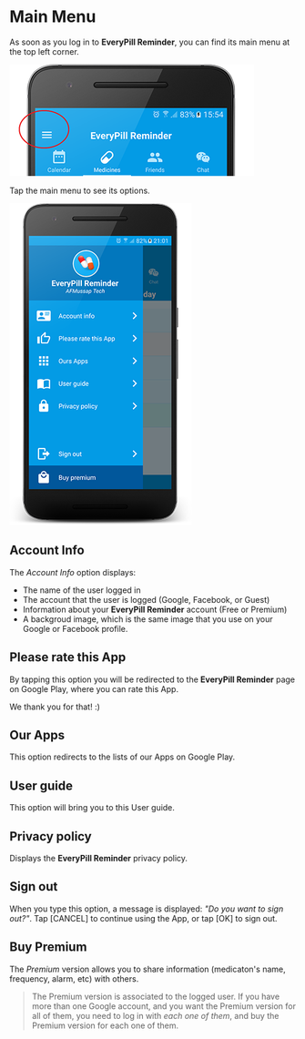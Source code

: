 # Main Menu

As soon as you log in to **EveryPill Reminder**, you can find its main menu at the top left corner.

![Main menu at the top left corner](/images/main_menu.png)

Tap the main menu to see its options.

![](/images/drawer_menu.png)

## Account Info

The *Account Info* option displays:

- The name of the user logged in
- The account that the user is logged (Google, Facebook, or Guest)
- Information about your **EveryPill Reminder** account (Free or Premium)
- A backgroud image, which is the same image that you use on your Google or Facebook profile.

## Please rate this App

By tapping this option you will be redirected to the **EveryPill Reminder** page on Google Play, where you can rate this App. 

We thank you for that! :)


## Our Apps

This option redirects to the lists of our Apps on Google Play.


## User guide

This option will bring you to this User guide.


## Privacy policy

Displays the **EveryPill Reminder** privacy policy.


## Sign out

When you type this option, a message is displayed: *"Do you want to sign out?"*. Tap [CANCEL] to continue using the App, or tap [OK] to sign out.


## Buy Premium

The *Premium* version allows you to share information (medicaton's name, frequency, alarm, etc) with others.

> The Premium version is associated to the logged user. If you have more than one Google account, and you want the Premium version for all of them, you need to log in with *each one of them*, and buy the Premium version for each one of them.